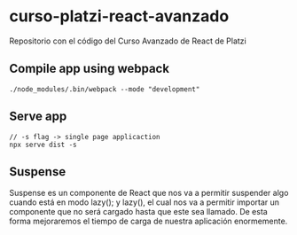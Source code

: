 # curso-platzi-react-avanzado
Repositorio con el código del Curso Avanzado de React de Platzi

## Compile app using webpack
```
./node_modules/.bin/webpack --mode "development"
```
## Serve app
```
// -s flag -> single page applicaction
npx serve dist -s 
```

## Suspense
Suspense es un componente de React que nos va a permitir suspender algo cuando está en modo lazy(); y lazy(), el cual nos va a permitir importar un componente que no será cargado hasta que este sea llamado. De esta forma mejoraremos el tiempo de carga de nuestra aplicación enormemente.

